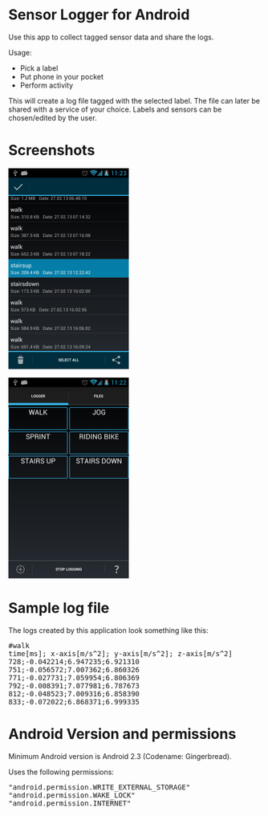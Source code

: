 Sensor Logger for Android
====================

Use this app to collect tagged sensor data and share the logs.

Usage:
* Pick a label
* Put phone in your pocket
* Perform activity

This will create a log file tagged with the selected label. The file can later be shared with a service of your choice.
Labels and sensors can be chosen/edited by the user.

Screenshots
====================
![screenshot of logger activity](/screenshots/screenshot_screen01.png "Logger Activity")

![screenshot of files activity](/screenshots/screenshot_screen02.png "Files Activity")

Sample log file
====================

The logs created by this application look something like this: 

<pre>
#walk
time[ms]; x-axis[m/s^2]; y-axis[m/s^2]; z-axis[m/s^2]
728;-0.042214;6.947235;6.921310
751;-0.056572;7.007362;6.860326
771;-0.027731;7.059954;6.806369
792;-0.008391;7.077981;6.787673
812;-0.048523;7.009316;6.858390
833;-0.072022;6.868371;6.999335
</pre>

Android Version and permissions
====================

Minimum Android version is Android 2.3 (Codename: Gingerbread).

Uses the following permissions:

<pre>
"android.permission.WRITE_EXTERNAL_STORAGE"
"android.permission.WAKE_LOCK"
"android.permission.INTERNET"
</pre>